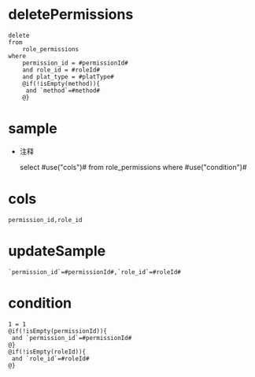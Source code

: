 deletePermissions
===
	delete
	from
		role_permissions
	where
		permission_id = #permissionId#
		and role_id = #roleId#
		and plat_type = #platType#
		@if(!isEmpty(method)){
		 and `method`=#method#
		@}
	
sample
===
* 注释

	select #use("cols")# from role_permissions where #use("condition")#

cols
===

	permission_id,role_id

updateSample
===

	`permission_id`=#permissionId#,`role_id`=#roleId#

condition
===

	1 = 1  
	@if(!isEmpty(permissionId)){
	 and `permission_id`=#permissionId#
	@}
	@if(!isEmpty(roleId)){
	 and `role_id`=#roleId#
	@}
	
